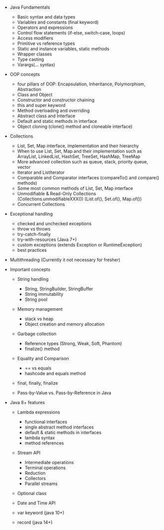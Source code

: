 - Java Fundamentals

  - Basic syntax and data types
  - Variables and constants (final keyword)
  - Operators and expressions
  - Control flow statements (if-else, switch-case, loops)
  - Access modifiers
  - Primitive vs reference types
  - Static and instance variables, static methods
  - Wrapper classes
  - Type casting
  - Varargs(... syntax)

- OOP concepts

  - four pillars of OOP: Encapsulation, Inheritance, Polymorphism, Abstraction
  - Class and Object
  - Constructor and constructor chaining
  - this and super keyword
  - Method overloading and overriding
  - Abstract class and Interface
  - Default and static methods in interface
  - Object cloning (clone() method and cloneable interface)

- Collections

  - List, Set, Map interface, implementation and their hierarchy
  - When to use List, Set, Map and their implementation such as ArrayList, LinkedList, HashSet, TreeSet, HashMap, TreeMap
  - More advanced collection such as queue, stack, priority queue, vector
  - Iterator and ListIterator
  - Comparable and Comparator interfaces (compareTo() and compare() methods)
  - Some most common methods of List, Set, Map interface
  - Unmodifiable & Read-Only Collections (Collections.unmodifiableXXX()) (List.of(), Set.of(), Map.of())
  - Concurrent Collections

- Exceptional handling

  - checked and unchecked exceptions
  - throw vs throws
  - try-catch-finally
  - try-with-resources (Java 7+)
  - custom exceptions (extends Exception or RuntimeException)
  - best practices

- Multithreading (Currently it not necessary for fresher)

- Important concepts

  - String handling

    - String, StringBuilder, StringBuffer
    - String immutability
    - String pool

  - Memory management

    - stack vs heap
    - Object creation and memory allocation

  - Garbage collection

    - Reference types (Strong, Weak, Soft, Phantom)
    - finalize() method

  - Equality and Comparison

    - == vs equals
    - hashcode and equals method

  - final, finally, finalize

  - Pass-by-Value vs. Pass-by-Reference in Java

- Java 8+ features

  - Lambda expressions

    - functional interfaces
    - single abstract method interfaces
    - default & static methods in interfaces
    - lambda syntax
    - method references

  - Stream API

    - Intermediate operations
    - Terminal operations
    - Reduction
    - Collectors
    - Parallel streams

  - Optional class

  - Date and Time API

  - var keyword (java 10+)

  - record (java 14+)
